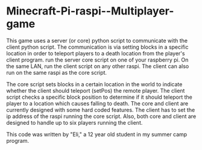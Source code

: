 # Minecraft-Pi-raspi--Multiplayer-game
This game uses a server (or core) python script to communicate with the client python script. The communication is via setting blocks in a specific location in order to teleport players to a death location from the player's client program.
run the server core script on one of your raspberry pi. On the same LAN, run the client script on any other raspi. The client can also run on the same raspi as the core script.

The core script sets blocks in a certain location in the world to indicate whether the client should teleport (setPos) the remote player. The client script checks a specific block position to determine if it should teleport the player to a location which causes falling to death.
The core and client are currently designed with some hard coded features. The client has to set the ip address of the raspi running the core script. Also, both core and client are designed to handle up to six players running the client.

This code was written by "Eli," a 12 year old student in my summer camp program.
